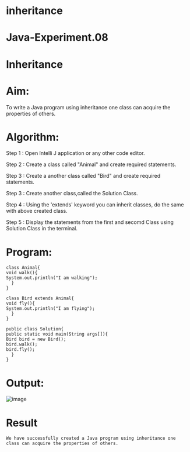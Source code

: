 # inheritance
# Java-Experiment.08
# Inheritance
# Aim:
   To write a Java program using inheritance one class can acquire the properties of others.
# Algorithm:
Step 1 : Open Intelli J application or any other code editor.

Step 2 : Create a class called "Animal" and create required statements.

Step 3 : Create a another class called "Bird" and create required statements.

Step 3 : Create another class,called the Solution Class.

Step 4 : Using the 'extends' keyword you can inherit classes, do the same with above created class.

Step 5 : Display the statements from the first and secomd Class using Solution Class in the terminal.

# Program:
~~~
class Animal{
void walk(){
System.out.println("I am walking");
  }
}

class Bird extends Animal{
void fly(){
System.out.println("I am flying");
  }
}

public class Solution{
public static void main(String args[]){
Bird bird = new Bird();
bird.walk();
bird.fly();
  }
}
~~~
# Output:
![image](https://github.com/Sudhar2003/inheritance/assets/128343775/e5fc085e-ccb0-4eff-a01e-b7e7d726ef65)



# Result
    We have successfully created a Java program using inheritance one class can acquire the properties of others.
